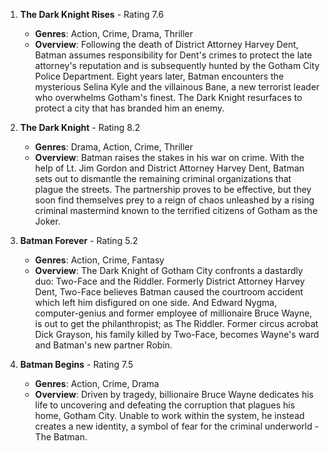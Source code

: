 1. **The Dark Knight Rises** - Rating 7.6
    * **Genres**: Action, Crime, Drama, Thriller
    * **Overview**: Following the death of District Attorney Harvey Dent, Batman assumes responsibility for Dent's crimes to protect the late attorney's reputation and is subsequently hunted by the Gotham City Police Department. Eight years later, Batman encounters the mysterious Selina Kyle and the villainous Bane, a new terrorist leader who overwhelms Gotham's finest. The Dark Knight resurfaces to protect a city that has branded him an enemy.

2. **The Dark Knight** - Rating 8.2
    * **Genres**: Drama, Action, Crime, Thriller
    * **Overview**: Batman raises the stakes in his war on crime. With the help of Lt. Jim Gordon and District Attorney Harvey Dent, Batman sets out to dismantle the remaining criminal organizations that plague the streets. The partnership proves to be effective, but they soon find themselves prey to a reign of chaos unleashed by a rising criminal mastermind known to the terrified citizens of Gotham as the Joker.

3. **Batman Forever** - Rating 5.2
    * **Genres**: Action, Crime, Fantasy
    * **Overview**: The Dark Knight of Gotham City confronts a dastardly duo: Two-Face and the Riddler. Formerly District Attorney Harvey Dent, Two-Face believes Batman caused the courtroom accident which left him disfigured on one side. And Edward Nygma, computer-genius and former employee of millionaire Bruce Wayne, is out to get the philanthropist; as The Riddler. Former circus acrobat Dick Grayson, his family killed by Two-Face, becomes Wayne's ward and Batman's new partner Robin.

4. **Batman Begins** - Rating 7.5
    * **Genres**: Action, Crime, Drama
    * **Overview**: Driven by tragedy, billionaire Bruce Wayne dedicates his life to uncovering and defeating the corruption that plagues his home, Gotham City. Unable to work within the system, he instead creates a new identity, a symbol of fear for the criminal underworld - The Batman.